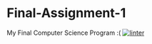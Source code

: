 # Final-Assignment-1
My Final Computer Science Program :(
[![linter](https://github.com/Oscale/Final-Assignment-1/workflows/linter/badge.svg)](https://github.com/marketplace/actions/super-linter)
